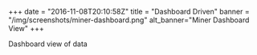 +++
date = "2016-11-08T20:10:58Z"
title = "Dashboard Driven"
banner = "/img/screenshots/miner-dashboard.png"
alt_banner="Miner Dashboard View"
+++

Dashboard view of data

<!--more-->
